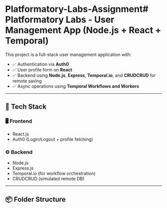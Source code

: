 # Platformatory-Labs-Assignment# Platformatory Labs - User Management App (Node.js + React + Temporal)

This project is a full-stack user management application with:

- ✅ Authentication via **Auth0**
- ✅ User profile form on **React**
- ✅ Backend using **Node.js**, **Express**, **Temporal.io**, and **CRUDCRUD** for remote saving
- ✅ Async operations using **Temporal Workflows and Workers**

---

## 🔧 Tech Stack

### 🖥️ Frontend
- React.js
- Auth0 (Login/Logout + profile fetching)

### ⚙️ Backend
- Node.js
- Express.js
- Temporal.io (for workflow orchestration)
- CRUDCRUD (simulated remote DB)

---

## 📦 Folder Structure

